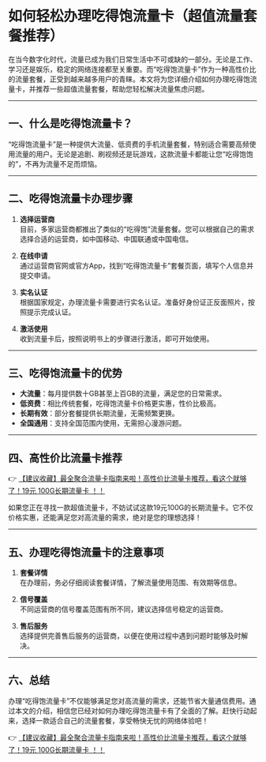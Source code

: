 # 如何轻松办理吃得饱流量卡（超值流量套餐推荐）

在当今数字化时代，流量已成为我们日常生活中不可或缺的一部分。无论是工作、学习还是娱乐，稳定的网络连接都至关重要。而“吃得饱流量卡”作为一种高性价比的流量套餐，正受到越来越多用户的青睐。本文将为您详细介绍如何办理吃得饱流量卡，并推荐一些超值流量套餐，帮助您轻松解决流量焦虑问题。

---

## 一、什么是吃得饱流量卡？

“吃得饱流量卡”是一种提供大流量、低资费的手机流量套餐，特别适合需要高频使用流量的用户。无论是追剧、刷视频还是玩游戏，这款流量卡都能让您“吃得饱饱的”，不再为流量不足而烦恼。

---

## 二、吃得饱流量卡办理步骤

1. **选择运营商**  
   目前，多家运营商都推出了类似的“吃得饱”流量套餐。您可以根据自己的需求选择合适的运营商，如中国移动、中国联通或中国电信。

2. **在线申请**  
   通过运营商官网或官方App，找到“吃得饱流量卡”套餐页面，填写个人信息并提交申请。

3. **实名认证**  
   根据国家规定，办理流量卡需要进行实名认证。准备好身份证正反面照片，按照提示完成认证。

4. **激活使用**  
   收到流量卡后，按照说明书上的步骤进行激活，即可开始使用。

---

## 三、吃得饱流量卡的优势

- **大流量**：每月提供数十GB甚至上百GB的流量，满足您的日常需求。  
- **低资费**：相比传统套餐，吃得饱流量卡价格更实惠，性价比极高。  
- **长期有效**：部分套餐提供长期流量，无需频繁更换。  
- **全国通用**：支持全国范围内使用，无需担心漫游问题。

---

## 四、高性价比流量卡推荐

👉 [【建议收藏】最全聚合流量卡指南来啦！高性价比流量卡推荐，看这个就够了！19元 100G长期流量卡 ！！](https://bit.ly/Liuliangka)

如果您正在寻找一款超值流量卡，不妨试试这款19元100G的长期流量卡。它不仅价格实惠，还能满足您对高流量的需求，绝对是您的理想选择！

---

## 五、办理吃得饱流量卡的注意事项

1. **套餐详情**  
   在办理前，务必仔细阅读套餐详情，了解流量使用范围、有效期等信息。

2. **信号覆盖**  
   不同运营商的信号覆盖范围有所不同，建议选择信号稳定的运营商。

3. **售后服务**  
   选择提供完善售后服务的运营商，以便在使用过程中遇到问题时能够及时解决。

---

## 六、总结

办理“吃得饱流量卡”不仅能够满足您对高流量的需求，还能节省大量通信费用。通过本文的介绍，相信您已经对如何办理吃得饱流量卡有了全面的了解。赶快行动起来，选择一款适合自己的流量套餐，享受畅快无忧的网络体验吧！

👉 [【建议收藏】最全聚合流量卡指南来啦！高性价比流量卡推荐，看这个就够了！19元 100G长期流量卡 ！！](https://bit.ly/Liuliangka)